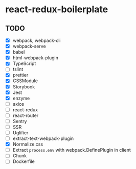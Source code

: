 # react-redux-boilerplate

## TODO

- [x] webpack, webpack-cli
- [x] webpack-serve
- [x] babel
- [x] html-webpack-plugin
- [x] TypeScript
- [ ] tslint
- [x] prettier
- [x] CSSModule
- [x] Storybook
- [x] Jest
- [x] enzyme
- [ ] axios
- [ ] react-redux
- [ ] react-router
- [ ] Sentry
- [ ] SSR
- [ ] Uglifier
- [ ] extract-text-webpack-plugin
- [x] Normalize.css
- [ ] Extract `process.env` with webpack.DefinePlugin in client
- [ ] Chunk
- [ ] Dockerfile
